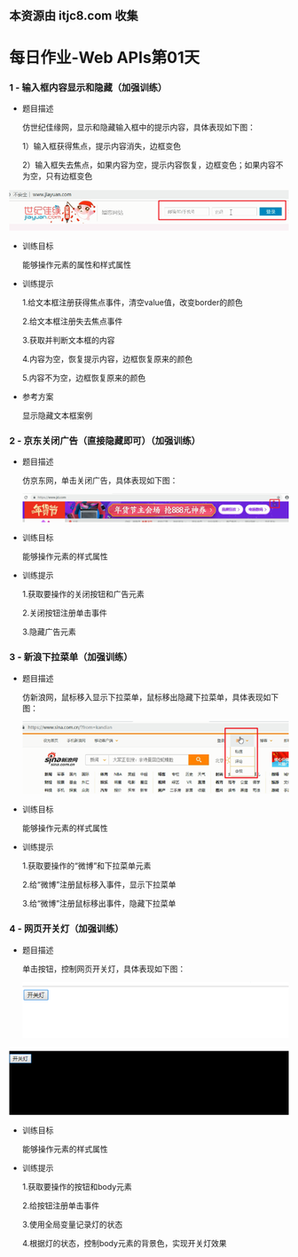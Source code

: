 ## 本资源由 itjc8.com 收集
# 每日作业-Web APIs第01天

### 1 - 输入框内容显示和隐藏（加强训练）

- 题目描述

   仿世纪佳缘网，显示和隐藏输入框中的提示内容，具体表现如下图：

   1）输入框获得焦点，提示内容消失，边框变色

   2）输入框失去焦点，如果内容为空，提示内容恢复，边框变色；如果内容不为空，只有边框变色

![1550737716120](images/1550737716120.png)

- 训练目标

  能够操作元素的属性和样式属性

- 训练提示

  1.给文本框注册获得焦点事件，清空value值，改变border的颜色

  2.给文本框注册失去焦点事件

  3.获取并判断文本框的内容

  4.内容为空，恢复提示内容，边框恢复原来的颜色

  5.内容不为空，边框恢复原来的颜色

- 参考方案

  显示隐藏文本框案例

###    2 - 京东关闭广告（直接隐藏即可）（加强训练）

- 题目描述

  仿京东网，单击关闭广告，具体表现如下图：

  ![1550739254881](images/1550739254881.png)



- 训练目标

  能够操作元素的样式属性

- 训练提示

  1.获取要操作的关闭按钮和广告元素

  2.关闭按钮注册单击事件

  3.隐藏广告元素

###    3 - 新浪下拉菜单（加强训练）

- 题目描述

  仿新浪网，鼠标移入显示下拉菜单，鼠标移出隐藏下拉菜单，具体表现如下图：

  ![1550739513508](images/1550739513508.png)



- 训练目标

  能够操作元素的样式属性

- 训练提示

  1.获取要操作的“微博”和下拉菜单元素

  2.给“微博”注册鼠标移入事件，显示下拉菜单

  3.给“微博”注册鼠标移出事件，隐藏下拉菜单

### 4 - 网页开关灯（加强训练）

- 题目描述

  单击按钮，控制网页开关灯，具体表现如下图：

  ![1550739812923](images/1550739812923.png)

![1550739827468](images/1550739827468.png)

- 训练目标

  能够操作元素的样式属性

- 训练提示

  1.获取要操作的按钮和body元素

  2.给按钮注册单击事件

  3.使用全局变量记录灯的状态

  4.根据灯的状态，控制body元素的背景色，实现开关灯效果